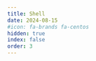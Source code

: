 ```yaml
---
title: Shell
date: 2024-08-15
#icon: fa-brands fa-centos
hidden: true
index: false
order: 3
---
```


<Catalog />